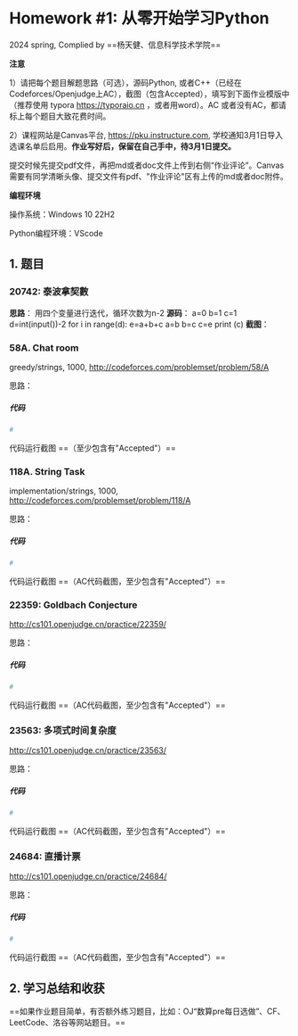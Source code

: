 # Homework #1: 从零开始学习Python

2024 spring, Complied by ==杨天健、信息科学技术学院==

**注意**

1）请把每个题目解题思路（可选），源码Python, 或者C++（已经在Codeforces/Openjudge上AC），截图（包含Accepted），填写到下面作业模版中（推荐使用 typora https://typoraio.cn ，或者用word）。AC 或者没有AC，都请标上每个题目大致花费时间。

2）课程网站是Canvas平台, https://pku.instructure.com, 学校通知3月1日导入选课名单后启用。**作业写好后，保留在自己手中，待3月1日提交。**

提交时候先提交pdf文件，再把md或者doc文件上传到右侧“作业评论”。Canvas需要有同学清晰头像、提交文件有pdf、"作业评论"区有上传的md或者doc附件。

**编程环境**

操作系统：Windows 10 22H2

Python编程环境：VScode


## 1. 题目

### 20742: 泰波拿契數
**思路**：
用四个变量进行迭代，循环次数为n-2
**源码**：
a=0 
b=1
c=1
d=int(input())-2
for i in range(d):
    e=a+b+c
    a=b
    b=c
    c=e
print (c)
**截图**：



### 58A. Chat room

greedy/strings, 1000, http://codeforces.com/problemset/problem/58/A



思路：



##### 代码

```python
# 

```



代码运行截图 ==（至少包含有"Accepted"）==





### 118A. String Task

implementation/strings, 1000, http://codeforces.com/problemset/problem/118/A



思路：



##### 代码

```python
# 

```



代码运行截图 ==（AC代码截图，至少包含有"Accepted"）==





### 22359: Goldbach Conjecture

http://cs101.openjudge.cn/practice/22359/



思路：



##### 代码

```python
# 

```



代码运行截图 ==（AC代码截图，至少包含有"Accepted"）==





### 23563: 多项式时间复杂度

http://cs101.openjudge.cn/practice/23563/



思路：



##### 代码

```python
# 

```



代码运行截图 ==（AC代码截图，至少包含有"Accepted"）==





### 24684: 直播计票

http://cs101.openjudge.cn/practice/24684/



思路：



##### 代码

```python
# 

```



代码运行截图 ==（AC代码截图，至少包含有"Accepted"）==





## 2. 学习总结和收获

==如果作业题目简单，有否额外练习题目，比如：OJ“数算pre每日选做”、CF、LeetCode、洛谷等网站题目。==





